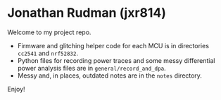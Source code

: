 # Jonathan Rudman (jxr814)

Welcome to my project repo.

- Firmware and glitching helper code for each MCU is in directories `cc2541` and `nrf52832`.
- Python files for recording power traces and some messy differential power analysis files are in `general/record_and_dpa`.
- Messy and, in places, outdated notes are in the `notes` directory.

Enjoy!
